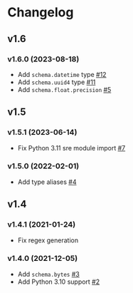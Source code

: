 # Changelog

## v1.6

### v1.6.0 (2023-08-18)

- Add `schema.datetime` type [#12](https://github.com/tsv1/blahblah/pull/10)
- Add `schema.uuid4` type [#11](https://github.com/tsv1/blahblah/pull/9)
- Add `schema.float.precision` [#5](https://github.com/tsv1/blahblah/pull/5)

## v1.5

### v1.5.1 (2023-06-14)

- Fix Python 3.11 sre module import [#7](https://github.com/tsv1/blahblah/pull/7)

### v1.5.0 (2022-02-01)

- Add type aliases [#4](https://github.com/tsv1/blahblah/pull/4)

## v1.4

### v1.4.1 (2021-01-24)

- Fix regex generation

### v1.4.0 (2021-12-05)

- Add `schema.bytes` [#3](https://github.com/tsv1/blahblah/pull/3)
- Add Python 3.10 support [#2](https://github.com/tsv1/blahblah/pull/2)
